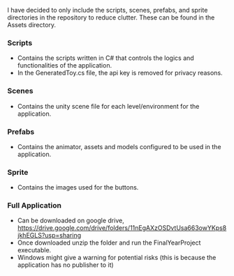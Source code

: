 I have decided to only include the scripts, scenes, prefabs, and sprite directories in the repository to reduce clutter. These can be found in the Assets directory.

### Scripts
- Contains the scripts written in C# that controls the logics and functionalities of the application.
- In the GeneratedToy.cs file, the api key is removed for privacy reasons.

### Scenes
- Contains the unity scene file for each level/environment for the application.
  
### Prefabs
- Contains the animator, assets and models configured to be used in the application.
  
### Sprite
- Contains the images used for the buttons.

### Full Application
- Can be downloaded on google drive, https://drive.google.com/drive/folders/11nEgAXzOSDvtUsa663owYKps8jkhEGLS?usp=sharing
- Once downloaded unzip the folder and run the FinalYearProject executable.
- Windows might give a warning for potential risks (this is because the application has no publisher to it)
